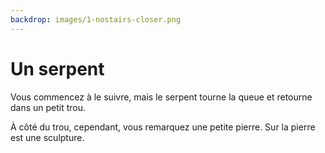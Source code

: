 ```yaml
---
backdrop: images/1-nostairs-closer.png
---
```


# Un serpent

Vous commencez à le suivre, mais le serpent tourne la queue et retourne dans un petit trou.

À côté du trou, cependant, vous remarquez une petite pierre. Sur la pierre est une sculpture.

<Item id="4" />

<Page url="489" instructions="Bien que vous ayez une idée de ce que signifie ce glyphe, vous ouvrez votre guide pour vous en assurer. Au lieu de la signification du glyphe, cependant, il n'y a que son image et une note gribouillée sur la page déchirée: '4: Le langage nommé d'après cette créature transforme le code source en code octet qui peut être exécuté sur n'importe quelle plate-forme prise en charge.' Bien que cela ressemble à du charabia et que vous vous inquiétiez des 'bytes', vous cliquez sur l'URL à côté de l'image du glyphe." action="Marcher vers l'est" condition="4" />
